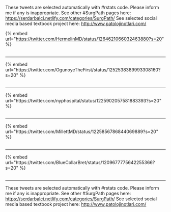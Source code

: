 

These tweets are selected automatically with #rstats code. Please inform me if any is inappropriate.
See other #SurgPath pages here: https://serdarbalci.netlify.com/categories/SurgPath/ 
See selected social media based textbook project here: http://www.patolojinotlari.com/

{% embed url="https://twitter.com/HermelinMD/status/1264621066032463880?s=20" %}<br>
<br>
<hr>
{% embed url="https://twitter.com/OgunoyeTheFirst/status/1252538389993308160?s=20" %}<br>
<br>
<hr>
{% embed url="https://twitter.com/nyphospital/status/1225902057581883393?s=20" %}<br>
<br>
<hr>
{% embed url="https://twitter.com/MillettMD/status/1225856786844069889?s=20" %}<br>
<br>
<hr>
{% embed url="https://twitter.com/BlueCollarBret/status/1209677775642255366?s=20" %}<br>
<br>
<hr>


These tweets are selected automatically with #rstats code. Please inform me if any is inappropriate.
See other #SurgPath pages here: https://serdarbalci.netlify.com/categories/SurgPath/ 
See selected social media based textbook project here: http://www.patolojinotlari.com/
